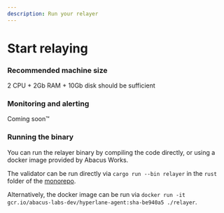 ```yaml
---
description: Run your relayer
---
```


# Start relaying

### Recommended machine size

2 CPU + 2Gb RAM + 10Gb disk should be sufficient

### Monitoring and alerting

Coming soon™️

### Running the binary

You can run the relayer binary by compiling the code directly, or using a docker image provided by Abacus Works.

The validator can be run directly via  `cargo run --bin relayer` in the `rust` folder of the [monorepo](https://github.com/abacus-network/abacus-monorepo).

Alternatively, the docker image can be run via `docker run -it gcr.io/abacus-labs-dev/hyperlane-agent:sha-be940a5 ./relayer`.

